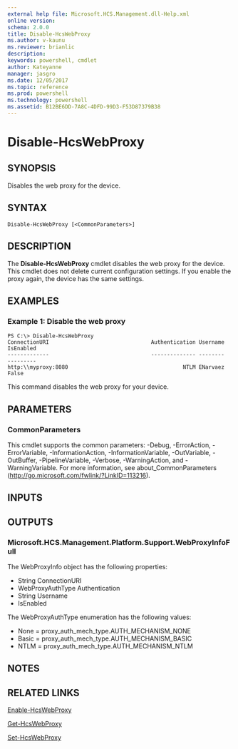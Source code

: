 ```yaml
---
external help file: Microsoft.HCS.Management.dll-Help.xml
online version: 
schema: 2.0.0
title: Disable-HcsWebProxy
ms.author: v-kaunu
ms.reviewer: brianlic
description: 
keywords: powershell, cmdlet
author: Kateyanne
manager: jasgro
ms.date: 12/05/2017
ms.topic: reference
ms.prod: powershell
ms.technology: powershell
ms.assetid: B12BE6DD-7A8C-4DFD-99D3-F53D87379B38
---
```


# Disable-HcsWebProxy

## SYNOPSIS
Disables the web proxy for the device.

## SYNTAX

```
Disable-HcsWebProxy [<CommonParameters>]
```

## DESCRIPTION
The **Disable-HcsWebProxy** cmdlet disables the web proxy for the device.
This cmdlet does not delete current configuration settings.
If you enable the proxy again, the device has the same settings.

## EXAMPLES

### Example 1: Disable the web proxy
```
PS C:\> Disable-HcsWebProxy
ConnectionURI                                Authentication Username                                          IsEnabled
-------------                                -------------- --------                                          ---------
http:\\myproxy:8080                                    NTLM ENarvaez                                              False
```

This command disables the web proxy for your device.

## PARAMETERS

### CommonParameters
This cmdlet supports the common parameters: -Debug, -ErrorAction, -ErrorVariable, -InformationAction, -InformationVariable, -OutVariable, -OutBuffer, -PipelineVariable, -Verbose, -WarningAction, and -WarningVariable. For more information, see about_CommonParameters (http://go.microsoft.com/fwlink/?LinkID=113216).

## INPUTS

## OUTPUTS

### Microsoft.HCS.Management.Platform.Support.WebProxyInfoFull
The WebProxyInfo object has the following properties:

- String ConnectionURI
- WebProxyAuthType Authentication 
- String Username 
- IsEnabled

The WebProxyAuthType enumeration has the following values:

- None = proxy_auth_mech_type.AUTH_MECHANISM_NONE
- Basic = proxy_auth_mech_type.AUTH_MECHANISM_BASIC
- NTLM = proxy_auth_mech_type.AUTH_MECHANISM_NTLM

## NOTES

## RELATED LINKS

[Enable-HcsWebProxy](./Enable-HcsWebProxy.md)

[Get-HcsWebProxy](./Get-HcsWebProxy.md)

[Set-HcsWebProxy](./Set-HcsWebProxy.md)

